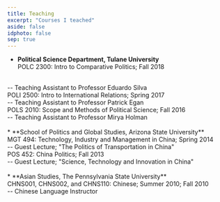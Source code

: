 ```yaml
---
title: Teaching
excerpt: "Courses I teached"
aside: false
idphoto: false
sep: true
---
```


* **Political Science Department, Tulane University**<br/>
POLC 2300: Intro to Comparative Politics; Fall 2018
<br/>
-- Teaching Assistant to Professor Eduardo Silva
<br/>
POLI 2500: Intro to International Relations; Spring 2017
<br/>
-- Teaching Assistant to Professor Patrick Egan
<br/>
POLS 2010: Scope and Methods of Political Science; Fall 2016
<br/>
-- Teaching Assistant to Professor Mirya Holman
<br/>
<br/>
* **School of Politics and Global Studies, Arizona State University**<br/>
MGT 494: Technology, Industry and Management in China; Spring 2014<br/>
-- Guest Lecture; "The Politics of Transportation in China"
<br/>
POS 452: China Politics; Fall 2013<br/>
-- Guest Lecture; "Science, Technology and Innovation in China"
<br/>
<br/>
* **Asian Studies, The Pennsylvania State University**<br/>
CHNS001, CHNS002, and CHNS110: Chinese; Summer 2010; Fall 2010
<br/>
-- Chinese Language Instructor
